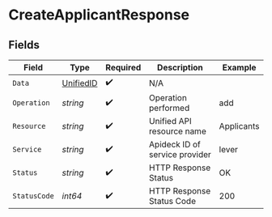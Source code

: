 # CreateApplicantResponse


## Fields

| Field                                         | Type                                          | Required                                      | Description                                   | Example                                       |
| --------------------------------------------- | --------------------------------------------- | --------------------------------------------- | --------------------------------------------- | --------------------------------------------- |
| `Data`                                        | [UnifiedID](../../models/shared/unifiedid.md) | :heavy_check_mark:                            | N/A                                           |                                               |
| `Operation`                                   | *string*                                      | :heavy_check_mark:                            | Operation performed                           | add                                           |
| `Resource`                                    | *string*                                      | :heavy_check_mark:                            | Unified API resource name                     | Applicants                                    |
| `Service`                                     | *string*                                      | :heavy_check_mark:                            | Apideck ID of service provider                | lever                                         |
| `Status`                                      | *string*                                      | :heavy_check_mark:                            | HTTP Response Status                          | OK                                            |
| `StatusCode`                                  | *int64*                                       | :heavy_check_mark:                            | HTTP Response Status Code                     | 200                                           |